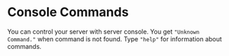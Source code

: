 # Console Commands
You can control your server with server console. You get `"Unknown Command."` when command is not found.
Type `"help"` for information about commands.
